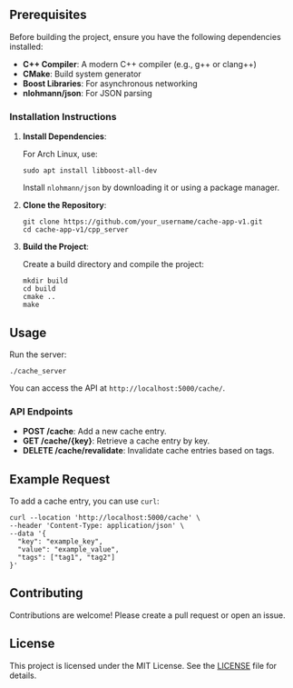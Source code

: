 
## Prerequisites

Before building the project, ensure you have the following dependencies installed:

- **C++ Compiler**: A modern C++ compiler (e.g., g++ or clang++)
- **CMake**: Build system generator
- **Boost Libraries**: For asynchronous networking
- **nlohmann/json**: For JSON parsing

### Installation Instructions

1. **Install Dependencies**:

   For Arch Linux, use:

   ```
   sudo apt install libboost-all-dev
   ```

   Install `nlohmann/json` by downloading it or using a package manager.

2. **Clone the Repository**:

   ```
   git clone https://github.com/your_username/cache-app-v1.git
   cd cache-app-v1/cpp_server
   ```

3. **Build the Project**:

   Create a build directory and compile the project:

   ```
   mkdir build
   cd build
   cmake ..
   make
   ```

## Usage

Run the server:

```
./cache_server
```

You can access the API at `http://localhost:5000/cache/`.

### API Endpoints

- **POST /cache**: Add a new cache entry.
- **GET /cache/{key}**: Retrieve a cache entry by key.
- **DELETE /cache/revalidate**: Invalidate cache entries based on tags.

## Example Request

To add a cache entry, you can use `curl`:

```
curl --location 'http://localhost:5000/cache' \
--header 'Content-Type: application/json' \
--data '{
  "key": "example_key",
  "value": "example_value",
  "tags": ["tag1", "tag2"]
}'
```

## Contributing

Contributions are welcome! Please create a pull request or open an issue.

## License

This project is licensed under the MIT License. See the [LICENSE](LICENSE) file for details.
